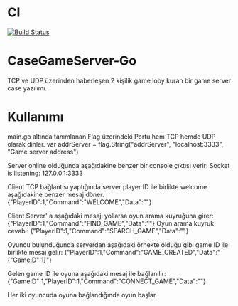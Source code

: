 # CI
[![Build Status](https://travis-ci.org/datashit/CaseGameServer-Go.svg?branch=develop)](https://travis-ci.org/datashit/CaseGameServer-Go)

# CaseGameServer-Go
TCP ve UDP üzerinden haberleşen 2 kişilik game loby kuran bir game server case yazılımı.

# Kullanımı
main.go altında tanımlanan Flag üzerindeki Portu hem TCP hemde UDP olarak dinler.
var addrServer = flag.String("addrServer", "localhost:3333", "Game server address")

Server online olduğunda aşağıdakine benzer bir console çıktısı verir:
Socket is listening: 127.0.0.1:3333

Client TCP bağlantısı yaptığında server player ID ile birlikte welcome  aşağıdakine benzer mesaj döner.
{"PlayerID":1,"Command":"WELCOME","Data":""}

Client Server' a aşağıdaki mesajı yollarsa oyun arama kuyruğuna girer:
{"PlayerID":1,"Command":"FIND_GAME","Data":""}
Oyun arama kuyruk cevabı:
{"PlayerID":1,"Command":"SEARCH_GAME","Data":""}

Oyuncu bulunduğunda serverdan aşağıdaki örnekte olduğu gibi game ID ile birlikte mesaj gelir:
{"PlayerID":1,"Command":"GAME_CREATED","Data":"{"GameID":1}"}


Gelen game ID ile oyuna aşağıdaki mesaj ile bağlanılır:
{"GameID":1,"PlayerID":1,"Command":"CONNECT_GAME","Data":""}

Her iki oyuncuda oyuna bağlandığında oyun başlar.
